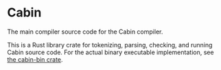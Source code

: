 # Cabin

The main compiler source code for the Cabin compiler. 

This is a Rust library crate for tokenizing, parsing, checking, and running Cabin source code. For the actual binary executable implementation, see [the cabin-bin crate](https://github.com/cabin-language/cabin/tree/main/src/crates/cabin-bin).
